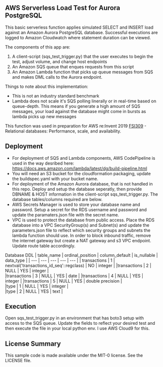 ## AWS Serverless Load Test for Aurora PostgreSQL

This basic serverless function applies simulated SELECT and INSERT load against an Amazon Aurora PostgreSQL database.  Successful executions are logged to Amazon Cloudwatch where statement duration can be viewed.

The components of this app are: 
1. A client-script (sqs_test_trigger.py) that the user executes to begin the test, adjust volume, and change host endpoints
2. An Amazon SQS queue that enques requests from this script
3. An Amazon Lambda function that picks up queue messages from SQS and makes DML calls to the Aurora endpoint.

Things to note about this implementation:
- This is not an industry standard benchmark
- Lambda does not scale it's SQS polling linerally or in real-time based on queue-depth. This means if you generate a high amount of SQS messages, your load against the database might come in bursts as lambda picks up new messages

This function was used in preparation for AWS re:Invent 2019 [FSI309](https://www.portal.reinvent.awsevents.com/connect/sessionDetail.ww?SESSION_ID=97951&csrftkn=622O-2731-X53I-IAF6-ALHH-B1IN-02QT-B9X4) - Relational databases: Performance, scale, and availability.


## Deployment

- For deployment of SQS and Lambda components, AWS CodePipeline is used in the way desribed here: https://docs.aws.amazon.com/lambda/latest/dg/build-pipeline.html
- You will need an S3 bucket for the cloudformation packaging, update the buildspec.yaml with your bucket name.
- For deployment of the Amazon Aurora database, that is not handled in this repo. Deploy and setup the database seperatly, then provide DBNAME & HOST information in the client-script sqs_test_trigger.py. The database tables/columns required are below.
- AWS Secrets Manager is used to store your database name and password. Setup a secret for the RDS username and password and update the paramaters.json file with the secret name.
- VPC is used to protect the database from public access. Place the RDS database into a VPC SecurityGroup(s) and Subnet(s) and update the parameters.json file to reflect which security groups and subnets the lambda function should use. In order to block inbound traffic, remove the internet gateway but create a NAT gateway and s3 VPC endpoint. Update route table accordingly.


Database DDL
| table_name | ordinal_position | column_default | is_nullable | data_type |
| --- | --- | --- | --- | --- |
| transactions |	1 |	nextval('transactions_id_seq'::regclass) |	NO |	integer |
|transactions |	2 |	NULL | YES |	integer |  
|transactions |	3	| NULL | YES |	date | 
|transactions |	4	| NULL | YES |	integer | 
|transactions |	5	| NULL | YES |	double precision |  
|type |	1 |	NULL |	YES |	integer |  
|type |	2 |	NULL |	YES |	text |  

## Execution

Open sqs_test_trigger.py in an environment that has boto3 setup with access to the SQS queue. Update the fields to reflect your desired test and then execute the file in your local python env. I use AWS Cloud9 for this.


## License Summary

This sample code is made available under the MIT-0 license. See the LICENSE file.
